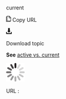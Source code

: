 # 

current

![Copy URL](media/current/Copy.png)
Copy URL

![Download](media/current/Download.png)

Download topic

**See** [active vs. current](https://worldready.cloudapp.net/Styleguide/Read?id=2700&topicid=32279)

![In progress](media/current/activity-large.gif)

URL :
